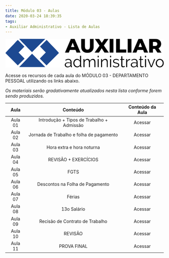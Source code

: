 ```yaml
---
title: Módulo 03 - Aulas
date: 2020-03-24 18:39:35
tags:
- Auxiliar Administrativo - Lista de Aulas
---
```


<img src="../../../assets/media/img/cursos/logo-auxiliar-administrativo-01.png" alt="Auxiliar Administrativo" title="Auxiliar Administrativo" class="img-50  bg-white">

Acesse os recursos de cada aula do MÓDULO 03 - DEPARTAMENTO PESSOAL utilizando os links abaixo.

*Os materiais serão gradativamente atualizados nesta lista conforme forem sendo produzidos.*

| Aula    | Conteúdo                                      | Conteúdo da Aula |
| :-----: | :-----:                                       | :-----:          |
| Aula 01 | Introdução + Tipos de Trabalho + Admissão     | Acessar      |
| Aula 02 | Jornada de Trabalho e folha de pagamento      | Acessar      |
| Aula 03 | Hora extra e hora noturna                     | Acessar      |
| Aula 04 | REVISÃO + EXERCÍCIOS                          | Acessar      |
| Aula 05 | FGTS                                          | Acessar      |
| Aula 06 | Descontos na Folha de Pagamento               | Acessar      |
| Aula 07 | Férias                                        | Acessar      |
| Aula 08 | 13o Salário                                   | Acessar      |
| Aula 09 | Recisão de Contrato de Trabalho               | Acessar      |
| Aula 10 | REVISÃO                                       | Acessar      |
| Aula 11 | PROVA FINAL                                   | Acessar      |
